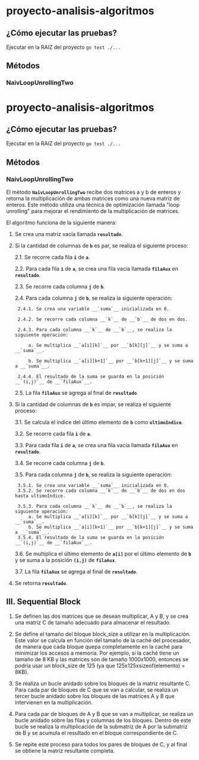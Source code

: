 # proyecto-analisis-algoritmos

## ¿Cómo ejecutar las pruebas?
Ejecutar en la RAIZ del proyecto
`go test ./...`

## Métodos
### NaivLoopUnrollingTwo
# proyecto-analisis-algoritmos
## ¿Cómo ejecutar las pruebas?
Ejecutar en la RAIZ del proyecto
`go test ./...`

## Métodos
### NaivLoopUnrollingTwo
El método __`NaivLoopUnrollingTwo`__ recibe dos matrices a y b de enteros y retorna la multiplicación de ambas matrices como una nueva matriz de enteros. Este método utiliza una técnica de optimización llamada "loop unrolling" para mejorar el rendimiento de la multiplicación de matrices.

El algoritmo funciona de la siguiente manera:

1. Se crea una matriz vacía llamada __`resultado`__.

2. Si la cantidad de columnas de __`b`__ es par, se realiza el siguiente proceso:

    2.1. Se recorre cada fila __`i`__ de __`a`__.
    
    2.2. Para cada fila __`i`__ de __`a`__, se crea una fila vacía llamada __`filaAux`__ en __`resultado`__.
    
    2.3. Se recorre cada columna __`j`__ de __`b`__.

    2.4. Para cada columna __`j`__ de __`b`__, se realiza la siguiente operación:

        2.4.1. Se crea una variable __`suma`__ inicializada en 0.

        2.4.2. Se recorre cada columna __`k`__ de __`b`__ de dos en dos.

        2.4.3. Para cada columna __`k`__ de __`b`__, se realiza la siguiente operación:

            a. Se multiplica __`a[i][k]`__ por __`b[k][j]`__ y se suma a __`suma`__.

            b. Se multiplica __`a[i][k+1]`__ por __`b[k+1][j]`__ y se suma a __`suma`__.

        2.4.4. El resultado de la suma se guarda en la posición __`(i,j)`__ de __`filaAux`__.

    2.5. La fila __`filaAux`__ se agrega al final de __`resultado`__.
    
3. Si la cantidad de columnas de __`b`__ es impar, se realiza el siguiente proceso:
    
    3.1. Se calcula el índice del último elemento de __`b`__ como __`ultimoIndice`__.
    
    3.2. Se recorre cada fila __`i`__ de __`a`__.
    
    3.3. Para cada fila __`i`__ de __`a`__, se crea una fila vacía llamada __`filaAux`__ en __`resultado`__.

    3.4. Se recorre cada columna __`j`__ de __`b`__.
    
    3.5. Para cada columna __`j`__ de __`b`__, se realiza la siguiente operación:
        
        3.5.1. Se crea una variable __`suma`__ inicializada en 0.
        3.5.2. Se recorre cada columna __`k`__ de __`b`__ de dos en dos hasta ultimoIndice.

        3.5.3. Para cada columna __`k`__ de __`b`__, se realiza la siguiente operación:
            a. Se multiplica __`a[i][k]`__ por __`b[k][j]`__ y se suma a __`suma`__.
            b. Se multiplica __`a[i][k+1]`__ por __`b[k+1][j]`__ y se suma a __`suma`__.
        3.5.4. El resultado de la suma se guarda en la posición __`(i,j)`__ de __`filaAux`__.
    3.6. Se multiplica el último elemento de __`a[i]`__ por el último elemento de __`b`__ y se suma a la posición __`(i,j)`__ de __`filaAux`__.

    3.7. La fila __`filaAux`__ se agrega al final de __`resultado`__.
    
4. Se retorna __`resultado`__.

## III. Sequential Block
1. Se definen las dos matrices que se desean multiplicar, A y B, y se crea una matriz C de tamaño adecuado para almacenar el resultado.

2. Se define el tamaño del bloque block_size a utilizar en la multiplicación. Este valor se calcula en función del tamaño de la caché del procesador, de manera que cada bloque quepa completamente en la caché para minimizar los accesos a memoria. Por ejemplo, si la caché tiene un tamaño de 8 KB y las matrices son de tamaño 1000x1000, entonces se podría usar un block_size de 125 (ya que 125x125xsizeof(elemento) = 8KB).

3. Se realiza un bucle anidado sobre los bloques de la matriz resultante C. Para cada par de bloques de C que se van a calcular, se realiza un tercer bucle anidado sobre los bloques de las matrices A y B que intervienen en la multiplicación.

4. Para cada par de bloques de A y B que se van a multiplicar, se realiza un bucle anidado sobre las filas y columnas de los bloques. Dentro de este bucle se realiza la multiplicación de la submatriz de A por la submatriz de B y se acumula el resultado en el bloque correspondiente de C.

5. Se repite este proceso para todos los pares de bloques de C, y al final se obtiene la matriz resultante completa.